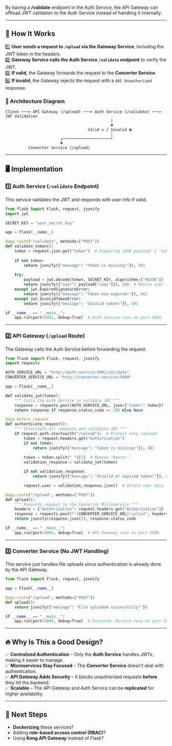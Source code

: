By having a **/validate** endpoint in the Auth Service, the API Gateway can offload JWT validation to the Auth Service instead of handling it internally.  

---

## **🚀 How It Works**
1️⃣ **User sends a request to `/upload` via the Gateway Service**, including the JWT token in the headers.  
2️⃣ **Gateway Service calls the Auth Service `/validate` endpoint** to verify the JWT.  
3️⃣ **If valid**, the Gateway forwards the request to the **Converter Service**.  
4️⃣ **If invalid**, the Gateway rejects the request with a `401 Unauthorized` response.  

### **📌 Architecture Diagram**
```
Client ───> API Gateway (/upload) ───> Auth Service (/validate) ───> JWT Validation
                                              │
                                              ▼
                                    Valid ✔ / Invalid ❌
                                              │
                        ┌─────────────────────┘
                        ▼
          Converter Service (/upload)
```

---

## **🖥 Implementation**

### **1️⃣ Auth Service (`/validate` Endpoint)**
This service validates the JWT and responds with user info if valid.

```python
from flask import Flask, request, jsonify
import jwt

SECRET_KEY = "your_secret_key"

app = Flask(__name__)

@app.route("/validate", methods=["POST"])
def validate_token():
    token = request.json.get("token")  # Expecting JSON payload: { "token": "JWT_TOKEN" }
    
    if not token:
        return jsonify({"message": "Token is missing!"}), 401
    
    try:
        payload = jwt.decode(token, SECRET_KEY, algorithms=["HS256"])
        return jsonify({"user": payload["user"]}), 200  # Return user info
    except jwt.ExpiredSignatureError:
        return jsonify({"message": "Token has expired!"}), 401
    except jwt.InvalidTokenError:
        return jsonify({"message": "Invalid token!"}), 401

if __name__ == "__main__":
    app.run(port=5001, debug=True)  # Auth Service runs on port 5001
```

---

### **2️⃣ API Gateway (`/upload` Route)**
The Gateway calls the Auth Service before forwarding the request.

```python
from flask import Flask, request, jsonify
import requests

AUTH_SERVICE_URL = "http://auth-service:5001/validate"
CONVERTER_SERVICE_URL = "http://converter-service:5000"

app = Flask(__name__)

def validate_jwt(token):
    """ Calls the Auth Service to validate JWT """
    response = requests.post(AUTH_SERVICE_URL, json={"token": token})
    return response if response.status_code == 200 else None

@app.before_request
def authenticate_request():
    """ Intercepts all requests and validates JWT """
    if request.path.startswith("/upload"):  # Protect only /upload
        token = request.headers.get("Authorization")
        if not token:
            return jsonify({"message": "Token is missing!"}), 401
        
        token = token.split(" ")[1]  # Remove "Bearer "
        validation_response = validate_jwt(token)

        if not validation_response:
            return jsonify({"message": "Invalid or expired token!"}), 401

        request.user = validation_response.json()  # Attach user data

@app.route("/upload", methods=["POST"])
def upload():
    """ Forwards request to the Converter Microservice """
    headers = {"Authorization": request.headers.get("Authorization")}
    response = requests.post(f"{CONVERTER_SERVICE_URL}/upload", headers=headers, files=request.files)
    return jsonify(response.json()), response.status_code

if __name__ == "__main__":
    app.run(port=4000, debug=True)  # API Gateway runs on port 4000
```

---

### **3️⃣ Converter Service (No JWT Handling)**
This service just handles file uploads since authentication is already done by the API Gateway.

```python
from flask import Flask, request, jsonify

app = Flask(__name__)

@app.route("/upload", methods=["POST"])
def upload():
    return jsonify({"message": "File uploaded successfully!"})

if __name__ == "__main__":
    app.run(port=5000, debug=True)  # Converter Service runs on port 5000
```

---

## **🔥 Why Is This a Good Design?**
✅ **Centralized Authentication** – Only the **Auth Service** handles JWTs, making it easier to manage.  
✅ **Microservices Stay Focused** – The **Converter Service** doesn’t deal with authentication.  
✅ **API Gateway Adds Security** – It blocks unauthorized requests **before** they hit the backend.  
✅ **Scalable** – The API Gateway and Auth Service can be **replicated** for higher availability.  

---

## **🔹 Next Steps**
- **Dockerizing** these services?  
- Adding **role-based access control (RBAC)**?  
- Using **Kong API Gateway** instead of Flask?  
